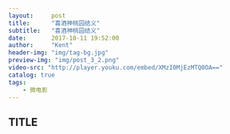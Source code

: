 ```yaml
---
layout:     post
title:      "喜酒神桃园结义"
subtitle:   "喜酒神桃园结义"
date:       2017-10-11 19:52:00
author:     "Kent"
header-img: "img/tag-bg.jpg"
preview-img: "img/post_3_2.png"
video-src: "http://player.youku.com/embed/XMzI0MjEzMTQ0OA=="
catalog: true
tags:
    - 微电影
---
```


## TITLE